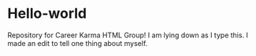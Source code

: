 # Hello-world
Repository for Career Karma HTML Group!
I am lying down as I type this.
I made an edit to tell one thing about myself.
